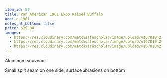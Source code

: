 ```yaml
---
item_id: 59
title: Pan American 1901 Expo Raised Buffalo
age: c.1901
notes_at_bottom: false
price: $29.00
images:
  - https://res.cloudinary.com/matchsafescholar/image/upload/v1670104215/buffalo2.jpg
  - https://res.cloudinary.com/matchsafescholar/image/upload/v1670104215/Buffalo5.jpg
  - https://res.cloudinary.com/matchsafescholar/image/upload/v1670104211/Buffalo4.jpg
---
```

Aluminum souvenoir 

Small split seam on one side, surface abrasions on bottom